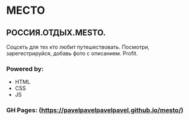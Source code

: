 # МЕСТО
## РОССИЯ.ОТДЫХ.MESTO.


Соцсеть для тех кто любит путешествовать. Посмотри, зарегестрируйся, добавь фото с описанием. Profit. 


### Powered by:
- HTML
- CSS
- JS

### GH Pages: (https://pavelpavelpavelpavel.github.io/mesto/)
